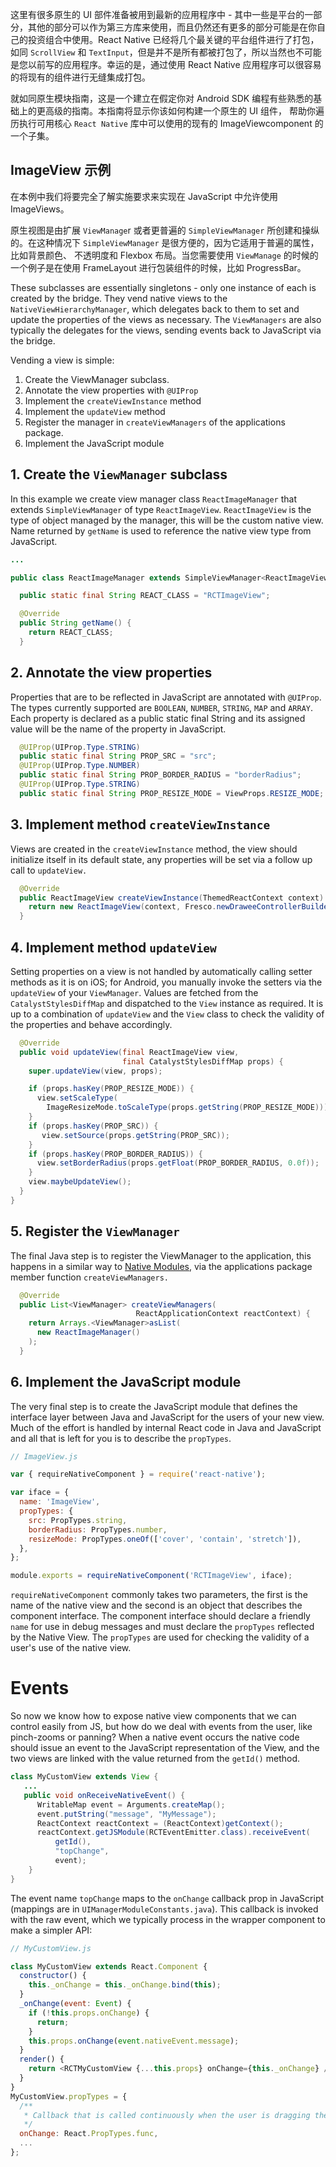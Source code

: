 

这里有很多原生的 UI 部件准备被用到最新的应用程序中 - 其中一些是平台的一部分，其他的部分可以作为第三方库来使用，而且仍然还有更多的部分可能是在你自己的投资组合中使用。React Native 已经将几个最关键的平台组件进行了打包，如同 `ScrollView` 和 `TextInput`，但是并不是所有都被打包了，所以当然也不可能是您以前写的应用程序。幸运的是，通过使用 React Native 应用程序可以很容易的将现有的组件进行无缝集成打包。

就如同原生模块指南，这是一个建立在假定你对 Android SDK 编程有些熟悉的基础上的更高级的指南。本指南将显示你该如何构建一个原生的 UI 组件， 帮助你遍历执行可用核心 `React Native` 库中可以使用的现有的 ImageViewcomponent 的一个子集。

## ImageView 示例

在本例中我们将要完全了解实施要求来实现在 JavaScript 中允许使用 ImageViews。

原生视图是由扩展 `ViewManage`r 或者更普遍的 `SimpleViewManager` 所创建和操纵的。在这种情况下 `SimpleViewManager` 是很方便的，因为它适用于普遍的属性，比如背景颜色、 不透明度和 Flexbox 布局。当您需要使用 `ViewManage` 的时候的一个例子是在使用 FrameLayout 进行包装组件的时候，比如 ProgressBar。

These subclasses are essentially singletons - only one instance of each is created by the bridge. They vend native views to the `NativeViewHierarchyManager`, which delegates back to them to set and update the properties of the views as necessary. The `ViewManagers` are also typically the delegates for the views, sending events back to JavaScript via the bridge.

Vending a view is simple:

1. Create the ViewManager subclass.
2. Annotate the view properties with `@UIProp`
3. Implement the `createViewInstance` method
4. Implement the `updateView` method
5. Register the manager in `createViewManagers` of the applications package.
6. Implement the JavaScript module

## 1. Create the `ViewManager` subclass

In this example we create view manager class `ReactImageManager` that extends `SimpleViewManager` of type `ReactImageView`. `ReactImageView` is the type of object managed by the manager, this will be the custom native view. Name returned by `getName` is used to reference the native view type from JavaScript.

```java
...

public class ReactImageManager extends SimpleViewManager<ReactImageView> {

  public static final String REACT_CLASS = "RCTImageView";

  @Override
  public String getName() {
    return REACT_CLASS;
  }
```

## 2. Annotate the view properties

Properties that are to be reflected in JavaScript are annotated with `@UIProp`. The types currently supported are `BOOLEAN`, `NUMBER`, `STRING`, `MAP` and `ARRAY`. Each property is declared as a public static final String and its assigned value will be the name of the property in JavaScript.

```java
  @UIProp(UIProp.Type.STRING)
  public static final String PROP_SRC = "src";
  @UIProp(UIProp.Type.NUMBER)
  public static final String PROP_BORDER_RADIUS = "borderRadius";
  @UIProp(UIProp.Type.STRING)
  public static final String PROP_RESIZE_MODE = ViewProps.RESIZE_MODE;
```

## 3. Implement method `createViewInstance`

Views are created in the `createViewInstance` method, the view should initialize itself in its default state, any properties will be set via a follow up call to `updateView.`

```java
  @Override
  public ReactImageView createViewInstance(ThemedReactContext context) {
    return new ReactImageView(context, Fresco.newDraweeControllerBuilder(), mCallerContext);
  }
```

## 4. Implement method `updateView`

Setting properties on a view is not handled by automatically calling setter methods as it is on iOS; for Android, you manually invoke the setters via the `updateView` of your `ViewManager`. Values are fetched from the `CatalystStylesDiffMap` and dispatched to the `View` instance as required. It is up to a combination of `updateView` and the `View` class to check the validity of the properties and behave accordingly.

```java
  @Override
  public void updateView(final ReactImageView view,
                         final CatalystStylesDiffMap props) {
    super.updateView(view, props);

    if (props.hasKey(PROP_RESIZE_MODE)) {
      view.setScaleType(
        ImageResizeMode.toScaleType(props.getString(PROP_RESIZE_MODE)));
    }
    if (props.hasKey(PROP_SRC)) {
       view.setSource(props.getString(PROP_SRC));
    }
    if (props.hasKey(PROP_BORDER_RADIUS)) {
      view.setBorderRadius(props.getFloat(PROP_BORDER_RADIUS, 0.0f));
    }
    view.maybeUpdateView();
  }
}
```

## 5. Register the `ViewManager`

The final Java step is to register the ViewManager to the application, this happens in a similar way to [Native Modules](NativeModulesAndroid.md), via the applications package member function `createViewManagers.`

```java
  @Override
  public List<ViewManager> createViewManagers(
                            ReactApplicationContext reactContext) {
    return Arrays.<ViewManager>asList(
      new ReactImageManager()
    );
  }
```

## 6. Implement the JavaScript module

The very final step is to create the JavaScript module that defines the interface layer between Java and JavaScript for the users of your new view. Much of the effort is handled by internal React code in Java and JavaScript and all that is left for you is to describe the `propTypes`.

```js
// ImageView.js

var { requireNativeComponent } = require('react-native');

var iface = {
  name: 'ImageView',
  propTypes: {
    src: PropTypes.string,
    borderRadius: PropTypes.number,
    resizeMode: PropTypes.oneOf(['cover', 'contain', 'stretch']),
  },
};

module.exports = requireNativeComponent('RCTImageView', iface);
```

`requireNativeComponent` commonly takes two parameters, the first is the name of the native view and the second is an object that describes the component interface. The component interface should declare a friendly `name` for use in debug messages and must declare the `propTypes` reflected by the Native View. The `propTypes` are used for checking the validity of a user's use of the native view.

# Events

So now we know how to expose native view components that we can control easily from JS, but how do we deal with events from the user, like pinch-zooms or panning? When a native event occurs the native code should issue an event to the JavaScript representation of the View, and the two views are linked with the value returned from the `getId()` method.

```java
class MyCustomView extends View {
   ...
   public void onReceiveNativeEvent() {
      WritableMap event = Arguments.createMap();
      event.putString("message", "MyMessage");
      ReactContext reactContext = (ReactContext)getContext();
      reactContext.getJSModule(RCTEventEmitter.class).receiveEvent(
          getId(),
          "topChange",
          event);
    }
}
```

The event name `topChange` maps to the `onChange` callback prop in JavaScript (mappings are in `UIManagerModuleConstants.java`). This callback is invoked with the raw event, which we typically process in the wrapper component to make a simpler API:

```js
// MyCustomView.js

class MyCustomView extends React.Component {
  constructor() {
    this._onChange = this._onChange.bind(this);
  }
  _onChange(event: Event) {
    if (!this.props.onChange) {
      return;
    }
    this.props.onChange(event.nativeEvent.message);
  }
  render() {
    return <RCTMyCustomView {...this.props} onChange={this._onChange} />;
  }
}
MyCustomView.propTypes = {
  /**
   * Callback that is called continuously when the user is dragging the map.
   */
  onChange: React.PropTypes.func,
  ...
};
```
